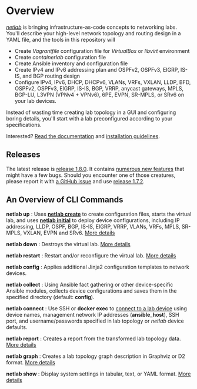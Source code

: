 # Overview

*[netlab](https://netlab.tools)* is bringing infrastructure-as-code concepts to networking labs. You'll describe your high-level network topology and routing design in a YAML file, and the tools in this repository will

* Create *Vagrantfile* configuration file for *VirtualBox* or *libvirt* environment
* Create *containerlab* configuration file
* Create Ansible inventory and configuration file
* Create IPv4 and IPv6 addressing plan and OSPFv2, OSPFv3, EIGRP, IS-IS, and BGP routing design
* Configure IPv4, IPv6, DHCP, DHCPv6, VLANs, VRFs, VXLAN, LLDP, BFD, OSPFv2, OSPFv3, EIGRP, IS-IS, BGP, VRRP, anycast gateways, MPLS, BGP-LU, L3VPN (VPNv4 + VPNv6), 6PE, EVPN, SR-MPLS, or SRv6 on your lab devices.

Instead of wasting time creating lab topology in a GUI and configuring boring details, you'll start with a lab preconfigured according to your specifications.

Interested? [Read the documentation](https://netlab.tools) and [installation guidelines](https://netlab.tools/install/).

## Releases

The latest release is [release 1.8.0](https://github.com/ipspace/netlab/releases/tag/release_1.8.0). It contains [numerous new features](https://netlab.tools/release/1.8/) that might have a few bugs. Should you encounter one of those creatures, please report it with [a GitHub issue](https://github.com/ipspace/netlab/issues/new/choose) and use [release 1.7.2](https://github.com/ipspace/netlab/releases/tag/release_1.7.2).

<!--
If you encounter bugs using release 1.7.x, please downgrade to [1.6.4](https://github.com/ipspace/netlab/releases/tag/release_1.6.4) and [open a GitHub issue](https://github.com/ipspace/netlab/issues).
-->

## An Overview of CLI Commands

**netlab up**
: Uses **[netlab create](https://netlab.tools/netlab/create/)** to create configuration files, starts the virtual lab, and uses **[netlab initial](https://netlab.tools/netlab/initial/)** to deploy device configurations, including IP addressing, LLDP, OSPF, BGP, IS-IS, EIGRP, VRRP, VLANs, VRFs, MPLS, SR-MPLS, VXLAN, EVPN and SRv6. [More details](https://netlab.tools/netlab/up/)

**netlab down**
: Destroys the virtual lab. [More details](https://netlab.tools/netlab/down/)

**netlab restart**
: Restart and/or reconfigure the virtual lab. [More details](https://netlab.tools/netlab/restart/)

**netlab config**
: Applies additional Jinja2 configuration templates to network devices.

**netlab collect**
: Using Ansible fact gathering or other device-specific Ansible modules, collects device configurations and saves them in the specified directory (default: **config**).

**netlab connect**
: Use SSH or **docker exec** to [connect to a lab device](https://netlab.tools/netlab/connect/) using device names, management network IP addresses (**ansible_host**), SSH port, and username/passwords specified in lab topology or *netlab* device defaults.

**netlab report**
: Creates a report from the transformed lab topology data.  [More details](https://netlab.tools/netlab/report/)

**netlab graph**
: Creates a lab topology graph description in Graphviz or D2 format. [More details](https://netlab.tools/netlab/graph/)

**netlab show**
: Display system settings in tabular, text, or YAML format. [More details](https://netlab.tools/netlab/show/)

